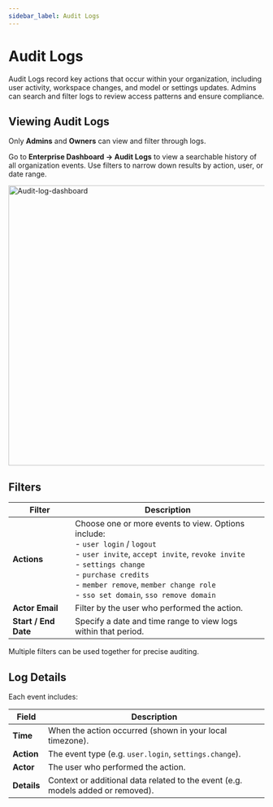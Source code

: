 ```yaml
---
sidebar_label: Audit Logs
---
```


# Audit Logs

Audit Logs record key actions that occur within your organization, including user activity, workspace changes, and model or settings updates.
Admins can search and filter logs to review access patterns and ensure compliance.

## Viewing Audit Logs

Only **Admins** and **Owners** can view and filter through logs.

Go to **Enterprise Dashboard → Audit Logs** to view a searchable history of all organization events.
Use filters to narrow down results by action, user, or date range.

<img width="900" height="551" alt="Audit-log-dashboard" src="https://github.com/user-attachments/assets/41fcf43f-4a47-4f47-a3d9-02d20a6427a6" />


## Filters

| Filter               | Description                                                                                                                                                                                                                                                                            |
| -------------------- | -------------------------------------------------------------------------------------------------------------------------------------------------------------------------------------------------------------------------------------------------------------------------------------- |
| **Actions**          | Choose one or more events to view. Options include: <br> - `user login` / `logout` <br> - `user invite`, `accept invite`, `revoke invite` <br> - `settings change` <br> - `purchase credits` <br> - `member remove`, `member change role` <br> - `sso set domain`, `sso remove domain` |
| **Actor Email**      | Filter by the user who performed the action.                                                                                                                                                                                                                                           |
| **Start / End Date** | Specify a date and time range to view logs within that period.                                                                                                                                                                                                                         |

Multiple filters can be used together for precise auditing.


## Log Details

Each event includes:

| Field       | Description                                                                     |
| ----------- | ------------------------------------------------------------------------------- |
| **Time**    | When the action occurred (shown in your local timezone).                        |
| **Action**  | The event type (e.g. `user.login`, `settings.change`).                          |
| **Actor**   | The user who performed the action.                                              |
| **Details** | Context or additional data related to the event (e.g. models added or removed). |
